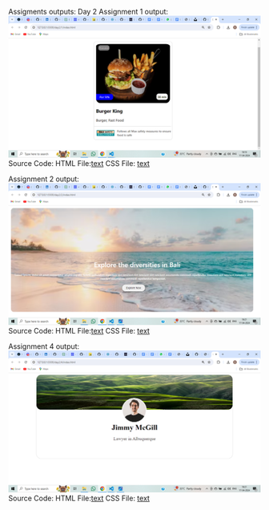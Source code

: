 Assigments outputs:
Day 2
Assignment 1
output:
![alt text](<Screenshot (61).png>)
Source Code:
HTML File:[text](1/index.html)
CSS File: [text](1/styles.css)


Assignment 2
output:
![alt text](<Screenshot (62).png>)
Source Code:
HTML File:[text](2/index.html)
CSS File: [text](2/styles.css)


Assignment 4
output:
![alt text](<Screenshot (63).png>)
Source Code:
HTML File:[text](4/index.html)
CSS File: [text](4/styles.css)